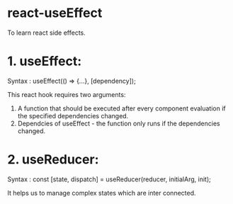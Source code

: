 # react-useEffect
To learn react side effects.

# 1. useEffect: <br/>
Syntax : useEffect(() => {...}, [dependency]); <br/>

This react hook requires two arguments: <br/>
1) A function that should be executed after every component evaluation if the specified dependencies changed. <br/>
2) Dependcies of useEffect - the function only runs if the dependencies changed.

# 2. useReducer: <br/>

Syntax : const [state, dispatch] = useReducer(reducer, initialArg, init); <br/>

It helps us to manage complex states which are inter connected.
